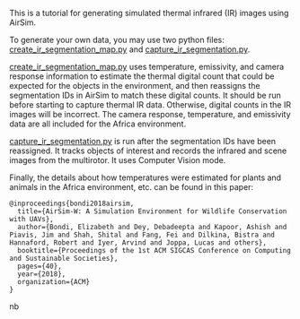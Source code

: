 This is a tutorial for generating simulated thermal infrared (IR) images using AirSim. 

To generate your own data, you may use two python files: [create_ir_segmentation_map.py](https://cosysgit.uantwerpen.be/sensorsimulation/airsim/-/tree/master/PythonClient//computer_vision/create_ir_segmentation_map.py) and 
[capture_ir_segmentation.py](https://cosysgit.uantwerpen.be/sensorsimulation/airsim/-/tree/master/PythonClient//computer_vision/capture_ir_segmentation.py).

[create_ir_segmentation_map.py](https://cosysgit.uantwerpen.be/sensorsimulation/airsim/-/tree/master/PythonClient//computer_vision/create_ir_segmentation_map.py) uses temperature, emissivity, and camera response information to estimate the thermal digital count that could be expected for the objects in the environment, and then reassigns the segmentation IDs in AirSim to match these digital counts. It should be run before starting to capture thermal IR data. Otherwise, digital counts in the IR images will be incorrect. The camera response, temperature, and emissivity data are all included for the Africa environment.

[capture_ir_segmentation.py](https://cosysgit.uantwerpen.be/sensorsimulation/airsim/-/tree/master/PythonClient//computer_vision/capture_ir_segmentation.py) is run after the segmentation IDs have been reassigned. It tracks objects of interest and records the infrared and scene images from the multirotor. It uses Computer Vision mode.

Finally, the details about how temperatures were estimated for plants and animals in the Africa environment, etc. can be found in this paper:

    @inproceedings{bondi2018airsim,
      title={AirSim-W: A Simulation Environment for Wildlife Conservation with UAVs},
      author={Bondi, Elizabeth and Dey, Debadeepta and Kapoor, Ashish and Piavis, Jim and Shah, Shital and Fang, Fei and Dilkina, Bistra and Hannaford, Robert and Iyer, Arvind and Joppa, Lucas and others},
      booktitle={Proceedings of the 1st ACM SIGCAS Conference on Computing and Sustainable Societies},
      pages={40},
      year={2018},
      organization={ACM}
    }
nb

